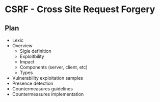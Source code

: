 # CSRF - Cross Site Request Forgery
## Plan
* Lexic
* Overview 
   * Sigle definition
   * Exploitbility
   * Impact
   * Components (server, client, etc)
   * Types 
* Vulnerability exploitation samples
* Presence detection
* Countermeasures guidelines
* Countermeasures implementation
